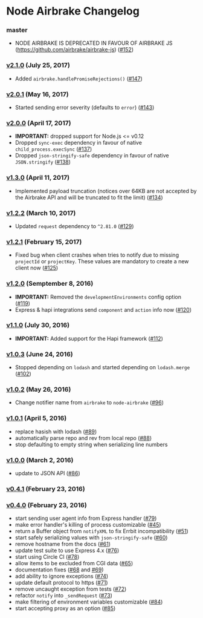 Node Airbrake Changelog
=======================

### master

* NODE AIRBRAKE IS DEPRECATED IN FAVOUR OF AIRBRAKE JS
  (https://github.com/airbrake/airbrake-js)
  ([#152](https://github.com/airbrake/node-airbrake/pull/152))

### [v2.1.0][v2.1.0] (July 25, 2017)

* Added `airbrake.handlePromiseRejections()`
  ([#147](https://github.com/airbrake/node-airbrake/pull/147))

### [v2.0.1][v2.0.1] (May 16, 2017)

* Started sending error severity (defaults to `error`)
  ([#143](https://github.com/airbrake/node-airbrake/pull/143))

### [v2.0.0][v2.0.0] (April 17, 2017)

* **IMPORTANT:** dropped support for Node.js <= v0.12
* Dropped `sync-exec` dependency in favour of native `child_process.execSync`
  ([#137](https://github.com/airbrake/node-airbrake/pull/137))
* Dropped `json-stringify-safe` dependency in favour of native `JSON.stringify`
  ([#138](https://github.com/airbrake/node-airbrake/pull/138))

### [v1.3.0][v1.3.0] (April 11, 2017)

* Implemented payload truncation (notices over 64KB are not accepted by the
  Airbrake API and will be truncated to fit the
  limit) ([#134](https://github.com/airbrake/node-airbrake/pull/134))

### [v1.2.2][v1.2.2] (March 10, 2017)

* Updated `request` dependency to `^2.81.0`
  ([#129](https://github.com/airbrake/node-airbrake/pull/129))

### [v1.2.1][v1.2.1] (February 15, 2017)

* Fixed bug when client crashes when tries to notify due to missing `projectId`
  or `projectKey`. These values are mandatory to create a new client now
  ([#125](https://github.com/airbrake/node-airbrake/pull/125))

### [v1.2.0][v1.2.0] (Semptember 8, 2016)

* **IMPORTANT:** Removed the `developmentEnvironments` config option
  ([#119](https://github.com/airbrake/node-airbrake/pull/119))
* Express & hapi integrations send `component` and `action` info now
  ([#120](https://github.com/airbrake/node-airbrake/pull/120))

### [v1.1.0][v1.1.0] (July 30, 2016)

* **IMPORTANT:** Added support for the Hapi framework
  ([#112](https://github.com/airbrake/node-airbrake/pull/112))

### [v1.0.3][v1.0.3] (June 24, 2016)

* Stopped depending on `lodash` and started depending on `lodash.merge`
  ([#102](https://github.com/airbrake/node-airbrake/pull/102))

### [v1.0.2][v1.0.2] (May 26, 2016)

* Change notifier name from `airbrake` to `node-airbrake`
  ([#96](https://github.com/airbrake/node-airbrake/pull/96))

### [v1.0.1][v1.0.1] (April 5, 2016)

* replace hasish with lodash ([#89][89])
* automatically parse repo and rev from local repo ([#88][88])
* stop defaulting to empty string when serializing line numbers

### [v1.0.0][v1.0.0] (March 2, 2016)

* update to JSON API ([#86][86])

### [v0.4.1][v0.4.1] (February 23, 2016)
### [v0.4.0][v0.4.0] (February 23, 2016)

* start sending user agent info from Express handler ([#79][79])
* make error handler's killing of process customizable ([#45][45])
* return a Buffer object from `notifyXML` to fix Errbit incompatibility ([#51][51])
* start safely serializing values with `json-stringify-safe` ([#60][60])
* remove hostname from the docs ([#61][61])
* update test suite to use Express 4.x ([#76][76])
* start using Circle CI ([#78][78])
* allow items to be excluded from CGI data ([#65][65])
* documentation fixes ([#68][68] and [#69][69])
* add ability to ignore exceptions ([#74][74])
* update default protocol to https ([#71][71])
* remove uncaught exception from tests ([#72][72])
* refactor `notify` into `_sendRequest` ([#73][73])
* make filtering of environment variables customizable ([#84][84])
* start accepting proxy as an option ([#85][85])

[79]:https://github.com/airbrake/node-airbrake/pulls/79
[45]:https://github.com/airbrake/node-airbrake/pull/45
[51]:https://github.com/airbrake/node-airbrake/pull/51
[60]:https://github.com/airbrake/node-airbrake/pull/60
[61]:https://github.com/airbrake/node-airbrake/pull/61
[76]:https://github.com/airbrake/node-airbrake/pull/76
[78]:https://github.com/airbrake/node-airbrake/pull/78
[65]:https://github.com/airbrake/node-airbrake/pull/65
[68]:https://github.com/airbrake/node-airbrake/pull/68
[69]:https://github.com/airbrake/node-airbrake/pull/69
[74]:https://github.com/airbrake/node-airbrake/pull/74
[71]:https://github.com/airbrake/node-airbrake/pull/71
[72]:https://github.com/airbrake/node-airbrake/pull/72
[73]:https://github.com/airbrake/node-airbrake/pull/73
[84]:https://github.com/airbrake/node-airbrake/pull/84
[85]:https://github.com/airbrake/node-airbrake/pull/85
[86]:https://github.com/airbrake/node-airbrake/pull/86
[88]:https://github.com/airbrake/node-airbrake/pull/88
[89]:https://github.com/airbrake/node-airbrake/pull/89
[v0.4.0]: https://github.com/airbrake/node-airbrake/releases/tag/v0.4.0
[v0.4.1]: https://github.com/airbrake/node-airbrake/releases/tag/v0.4.1
[v1.0.0]: https://github.com/airbrake/node-airbrake/releases/tag/v1.0.0
[v1.0.1]: https://github.com/airbrake/node-airbrake/releases/tag/v1.0.1
[v1.0.2]: https://github.com/airbrake/node-airbrake/releases/tag/v1.0.2
[v1.0.3]: https://github.com/airbrake/node-airbrake/releases/tag/v1.0.3
[v1.1.0]: https://github.com/airbrake/node-airbrake/releases/tag/v1.1.0
[v1.2.0]: https://github.com/airbrake/node-airbrake/releases/tag/v1.2.0
[v1.2.1]: https://github.com/airbrake/node-airbrake/releases/tag/v1.2.1
[v1.2.2]: https://github.com/airbrake/node-airbrake/releases/tag/v1.2.2
[v1.3.0]: https://github.com/airbrake/node-airbrake/releases/tag/v1.3.0
[v2.0.0]: https://github.com/airbrake/node-airbrake/releases/tag/v2.0.0
[v2.0.1]: https://github.com/airbrake/node-airbrake/releases/tag/v2.0.1
[v2.1.0]: https://github.com/airbrake/node-airbrake/releases/tag/v2.1.0
